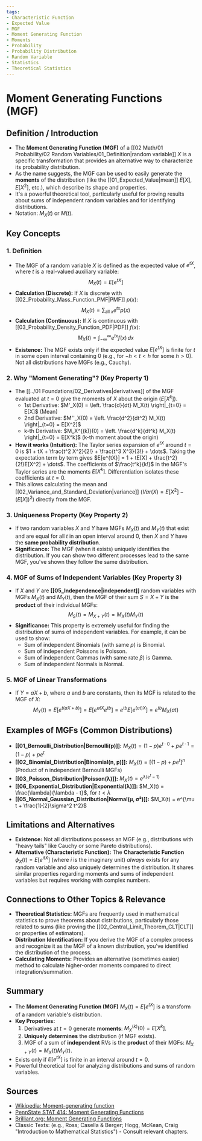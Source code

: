 ```yaml
---
tags:
- Characteristic Function
- Expected Value
- MGF
- Moment Generating Function
- Moments
- Probability
- Probability Distribution
- Random Variable
- Statistics
- Theoretical Statistics
---
```


# Moment Generating Functions (MGF)

## Definition / Introduction
*   The **Moment Generating Function (MGF)** of a [[02 Math/01 Probability/02 Random Variables/01_Definition|random variable]] $X$ is a specific transformation that provides an alternative way to characterize its probability distribution.
*   As the name suggests, the MGF can be used to easily generate the **moments** of the distribution (like the [[01_Expected_Value|mean]] $E[X]$, $E[X^2]$, etc.), which describe its shape and properties.
*   It's a powerful theoretical tool, particularly useful for proving results about sums of independent random variables and for identifying distributions.
*   Notation: $M_X(t)$ or $M(t)$.

## Key Concepts

### 1. Definition
*   The MGF of a random variable $X$ is defined as the expected value of $e^{tX}$, where $t$ is a real-valued auxiliary variable:
    $$ M_X(t) = E[e^{tX}] $$
*   **Calculation (Discrete):** If $X$ is discrete with [[02_Probability_Mass_Function_PMF|PMF]] $p(x)$:
    $$ M_X(t) = \sum_{\text{all } x} e^{tx} p(x) $$
*   **Calculation (Continuous):** If $X$ is continuous with [[03_Probability_Density_Function_PDF|PDF]] $f(x)$:
    $$ M_X(t) = \int_{-\infty}^{\infty} e^{tx} f(x) \, dx $$
*   **Existence:** The MGF exists only if the expected value $E[e^{tX}]$ is finite for $t$ in some open interval containing 0 (e.g., for $-h < t < h$ for some $h > 0$). Not all distributions have MGFs (e.g., Cauchy).

### 2. Why "Moment Generating"? (Key Property 1)
*   The [[../01 Foundations/02_Derivatives|derivatives]] of the MGF evaluated at $t = 0$ give the moments of $X$ about the origin ($E[X^k]$).
    *   1st Derivative: $M'_X(0) = \left. \frac{d}{dt} M_X(t) \right|_{t=0} = E[X]$ (Mean)
    *   2nd Derivative: $M''_X(0) = \left. \frac{d^2}{dt^2} M_X(t) \right|_{t=0} = E[X^2]$
    *   k-th Derivative: $M_X^{(k)}(0) = \left. \frac{d^k}{dt^k} M_X(t) \right|_{t=0} = E[X^k]$ (k-th moment about the origin)
*   **How it works (Intuition):** The Taylor series expansion of $e^{tX}$ around $t=0$ is $1 + tX + \frac{t^2 X^2}{2!} + \frac{t^3 X^3}{3!} + \dots$. Taking the expectation term by term gives $E[e^{tX}] = 1 + tE[X] + \frac{t^2}{2!}E[X^2] + \dots$. The coefficients of $\frac{t^k}{k!}$ in the MGF's Taylor series are the moments $E[X^k]$. Differentiation isolates these coefficients at $t=0$.
*   This allows calculating the mean and [[02_Variance_and_Standard_Deviation|variance]] ($Var(X) = E[X^2] - (E[X])^2$) directly from the MGF.

### 3. Uniqueness Property (Key Property 2)
*   If two random variables $X$ and $Y$ have MGFs $M_X(t)$ and $M_Y(t)$ that exist and are equal for all $t$ in an open interval around 0, then $X$ and $Y$ have the **same probability distribution**.
*   **Significance:** The MGF (when it exists) uniquely identifies the distribution. If you can show two different processes lead to the same MGF, you've shown they follow the same distribution.

### 4. MGF of Sums of Independent Variables (Key Property 3)
*   If $X$ and $Y$ are **[[05_Independence|independent]]** random variables with MGFs $M_X(t)$ and $M_Y(t)$, then the MGF of their sum $S = X + Y$ is the **product** of their individual MGFs:
    $$ M_S(t) = M_{X+Y}(t) = M_X(t) M_Y(t) $$
*   **Significance:** This property is extremely useful for finding the distribution of sums of independent variables. For example, it can be used to show:
    *   Sum of independent Binomials (with same $p$) is Binomial.
    *   Sum of independent Poissons is Poisson.
    *   Sum of independent Gammas (with same rate $\beta$) is Gamma.
    *   Sum of independent Normals is Normal.

### 5. MGF of Linear Transformations
*   If $Y = aX + b$, where $a$ and $b$ are constants, then its MGF is related to the MGF of $X$:
    $$ M_Y(t) = E[e^{t(aX+b)}] = E[e^{atX} e^{tb}] = e^{tb} E[e^{(at)X}] = e^{tb} M_X(at) $$

## Examples of MGFs (Common Distributions)

*   **[[01_Bernoulli_Distribution|Bernoulli(p)]]:** $M_X(t) = (1-p)e^{t \cdot 0} + pe^{t \cdot 1} = (1-p) + pe^t$
*   **[[02_Binomial_Distribution|Binomial(n, p)]]:** $M_X(t) = [(1-p) + pe^t]^n$ (Product of n independent Bernoulli MGFs)
*   **[[03_Poisson_Distribution|Poisson(λ)]]:** $M_X(t) = e^{\lambda(e^t - 1)}$
*   **[[06_Exponential_Distribution|Exponential(λ)]]:** $M_X(t) = \frac{\lambda}{\lambda - t}$, for $t < \lambda$
*   **[[05_Normal_Gaussian_Distribution|Normal(μ, σ²)]]:** $M_X(t) = e^{\mu t + \frac{1}{2}\sigma^2 t^2}$

## Limitations and Alternatives
*   **Existence:** Not all distributions possess an MGF (e.g., distributions with "heavy tails" like Cauchy or some Pareto distributions).
*   **Alternative (Characteristic Function):** The **Characteristic Function** $\phi_X(t) = E[e^{itX}]$ (where $i$ is the imaginary unit) *always* exists for any random variable and also uniquely determines the distribution. It shares similar properties regarding moments and sums of independent variables but requires working with complex numbers.

## Connections to Other Topics & Relevance
*   **Theoretical Statistics:** MGFs are frequently used in mathematical statistics to prove theorems about distributions, particularly those related to sums (like proving the [[02_Central_Limit_Theorem_CLT|CLT]] or properties of estimators).
*   **Distribution Identification:** If you derive the MGF of a complex process and recognize it as the MGF of a known distribution, you've identified the distribution of the process.
*   **Calculating Moments:** Provides an alternative (sometimes easier) method to calculate higher-order moments compared to direct integration/summation.

## Summary
*   The **Moment Generating Function (MGF)** $M_X(t) = E[e^{tX}]$ is a transform of a random variable's distribution.
*   **Key Properties:**
    1.  Derivatives at $t=0$ generate **moments**: $M_X^{(k)}(0) = E[X^k]$.
    2.  **Uniquely determines** the distribution (if MGF exists).
    3.  MGF of a sum of **independent** RVs is the **product** of their MGFs: $M_{X+Y}(t) = M_X(t)M_Y(t)$.
*   Exists only if $E[e^{tX}]$ is finite in an interval around $t=0$.
*   Powerful theoretical tool for analyzing distributions and sums of random variables.

## Sources
*   [Wikipedia: Moment-generating function](https://en.wikipedia.org/wiki/Moment-generating_function)
*   [PennState STAT 414: Moment Generating Functions](https://online.stat.psu.edu/stat414/lesson/22)
*   [Brilliant.org: Moment Generating Functions](https://brilliant.org/wiki/moment-generating-functions/)
*   Classic Texts: (e.g., Ross; Casella & Berger; Hogg, McKean, Craig "Introduction to Mathematical Statistics") - Consult relevant chapters.